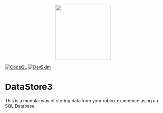 <p align="center"> <img src="https://i.imgur.com/SJJCiB4.png" width="180" hight="180"> </p>

[![CodeQL](https://github.com/NotReeceHarris/DataStore3/actions/workflows/codeql-analysis.yml/badge.svg?branch=main)](https://github.com/NotReeceHarris/DataStore3/actions/workflows/codeql-analysis.yml) [![DevSkim](https://github.com/NotReeceHarris/DataStore3/actions/workflows/devskim-analysis.yml/badge.svg)](https://github.com/NotReeceHarris/DataStore3/actions/workflows/devskim-analysis.yml)

# DataStore3
This is a modular way of storing data from your roblox experience using an SQL Database. 


